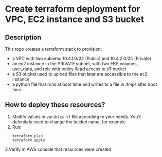 # Create terraform deployment for VPC, EC2 instance and S3 bucket
## Description
This repo creates a terraform stack to provision:
* a VPC with two subnets: 10.4.1.0/24 (Public) and 10.4.2.0/24 (Private)
* an ec2 instance in the PRIVATE subnet, with two EBS volumes, user_data, and role with policy Read access to s3 bucket
* a S3 bucket used to upload files that later are accessible to the ec2 instance
* a python file that runs at boot time and writes to a file in /tmp/ after boot time

## How to deploy these resources?
1. Modify values in `varibles.tf` file according to your needs. You'll defenitely need to change the bucket name, for example
2. Run: 
   ```
   terraform plan
   terraform apply
    ```
    
3.Verify in AWS console that resources were created
